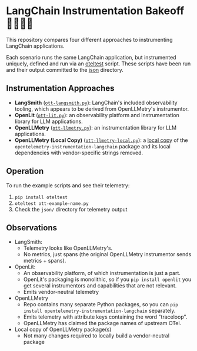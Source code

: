 # LangChain Instrumentation Bakeoff 🥮🍰🧁🍥

This repository compares four different approaches to instrumenting LangChain applications.

Each scenario runs the same LangChain application, but instrumented uniquely, defined and run via an
[oteltest](https://github.com/pmcollins/oteltest) script. These scripts have been run and their output committed to the
[json](json) directory.

## Instrumentation Approaches

- **LangSmith** ([`ott-langsmith.py`](ott-langsmith.py)): LangChain's included observability tooling, which appears to
  be derived from OpenLLMetry's instrumentor.
- **OpenLit** ([`ott-lit.py`](ott-lit.py)): an observability platform and instrumentation library for LLM applications.
- **OpenLLMetry** ([`ott-llmetry.py`](ott-llmetry.py)): an instrumentation library for LLM applications.
- **OpenLLMetry (Local Copy)** ([`ott-llmetry-local.py`](ott-llmetry-local.py)): a [local copy](openllmetry) of
  the `opentelemetry-instrumentation-langchain` package and its local dependencies with vendor-specific strings removed.

## Operation

To run the example scripts and see their telemetry:

1. `pip install oteltest`
2. `oteltest ott-example-name.py`
3. Check the `json/` directory for telemetry output

## Observations

* LangSmith:
    * Telemetry looks like OpenLLMetry's.
    * No metrics, just spans (the original OpenLLMetry instrumentor sends metrics + spans).
* OpenLit:
    * An observability platform, of which instrumentation is just a part.
    * OpenLit's packaging is monolithic, so if you `pip install openlit` you get several instrumentors and capabilities
      that are not relevant.
    * Emits vendor-neutral telemetry
* OpenLLMetry
    * Repo contains many separate Python packages, so you can `pip install opentelemetry-instrumentation-langchain`
      separately.
    * Emits telemetry with attribute keys containing the word "traceloop".
    * OpenLLMetry has claimed the package names of upstream OTel.
* Local copy of OpenLLMetry package(s)
    * Not many changes required to locally build a vendor-neutral package

